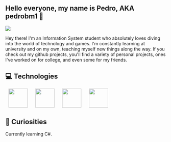 ## Hello everyone, my name is Pedro, AKA pedrobm1 👋

![](https://media1.tenor.com/m/1MfQk9vFF7MAAAAC/anime-bye-bye-maki.gif)

Hey there! I'm an Information System student who absolutely loves diving into the world of technology and games. I'm constantly learning at university and on my own, teaching myself new things along the way. If you check out my github projects, you'll find a variety of personal projects, ones I've worked on for college, and even some for my friends.

## 💻 Technologies

<p>
<img src="https://cdn.jsdelivr.net/gh/devicons/devicon@latest/icons/react/react-original.svg" width="60" height="60" hspace="10"/>
<img src="https://cdn.jsdelivr.net/gh/devicons/devicon@latest/icons/tailwindcss/tailwindcss-original.svg" width="60" hspace="10"/>
<img src="https://cdn.jsdelivr.net/gh/devicons/devicon@latest/icons/typescript/typescript-original.svg" width="60" height="60" hspace="10""/>
<img src="https://cdn.jsdelivr.net/gh/devicons/devicon@latest/icons/javascript/javascript-original.svg" width="60" height="60" hspace="10"/>
</p>


## 🧐 Curiosities

Currently learning C#.
